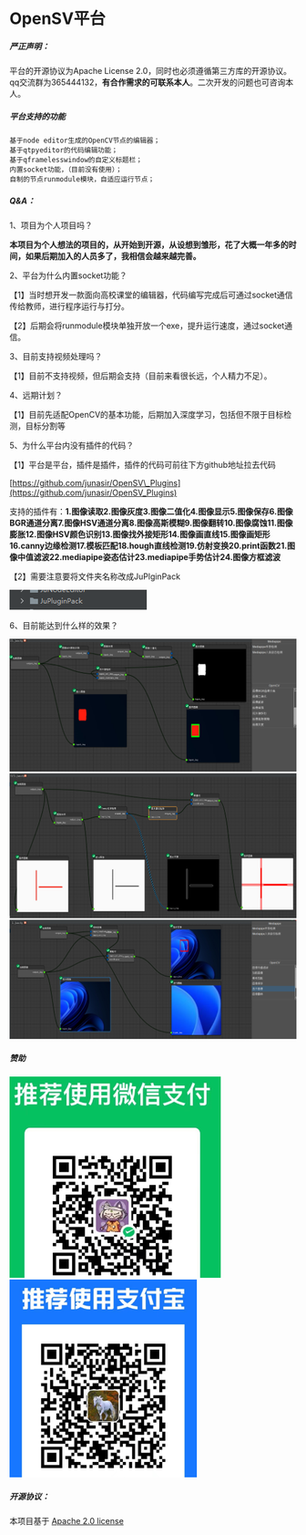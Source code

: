 # OpenSV平台
##### 严正声明：
平台的开源协议为Apache License 2.0，同时也必须遵循第三方库的开源协议。qq交流群为365444132，**有合作需求的可联系本人**。二次开发的问题也可咨询本人。



##### 平台支持的功能
```Plain Text
基于node editor生成的OpenCV节点的编辑器；
基于qtpyeditor的代码编辑功能；
基于qframelesswindow的自定义标题栏；
内置socket功能，（目前没有使用）；
自制的节点runmodule模块，自适应运行节点；
```
##### Q&A：
1、项目为个人项目吗？

**本项目为个人想法的项目的，从开始到开源，从设想到雏形，花了大概一年多的时间，如果后期加入的人员多了，我相信会越来越完善。**

2、平台为什么内置socket功能？

【1】当时想开发一款面向高校课堂的编辑器，代码编写完成后可通过socket通信传给教师，进行程序运行与打分。

【2】后期会将runmodule模块单独开放一个exe，提升运行速度，通过socket通信。

3、目前支持视频处理吗？

【1】目前不支持视频，但后期会支持（目前来看很长远，个人精力不足）。

4、远期计划？

【1】目前先适配OpenCV的基本功能，后期加入深度学习，包括但不限于目标检测，目标分割等

5、为什么平台内没有插件的代码？

【1】平台是平台，插件是插件，插件的代码可前往下方github地址拉去代码

[https://github.com/junasir/OpenSV\_Plugins](https://github.com/junasir/OpenSV_Plugins)

支持的插件有：**1.图像读取2.图像灰度3.图像二值化4.图像显示5.图像保存6.图像BGR通道分离7.图像HSV通道分离8.图像高斯模糊9.图像翻转10.图像腐蚀11.图像膨胀12.图像HSV颜色识别13.图像找外接矩形14.图像画直线15.图像画矩形16.canny边缘检测17.模板匹配18.hough直线检测19.仿射变换20.print函数21.图像中值滤波22.mediapipe姿态估计23.mediapipe手势估计24.图像方框滤波**

【2】需要注意要将文件夹名称改成JuPlginPack

![image](images/plAXCh3ibHWdDu2g36riD1WOEQOQTTznDAWGXxmePtY.png)

6、目前能达到什么样的效果？

![image](images/Db0B2TxyS0G22WaZ79cc7bWnZs7OdRe9Oe1oqn_cyQE.png)
![image](images/20230306205035.png)
![image](images/20230306205031.png)



##### 赞助
![image](images/aXTo0b_u4JO2xv135cRrV44BojGrOCFzARlQaHyHh6s.png)
![image](images/YQS3uLzvUxQLkg5LMUG9BNZQbtFKhNQB4qIsYmmIkBE.png)

##### 开源协议：
本项目基于 [Apache 2.0 license](https://github.com/junasir/OpenSV/blob/main/LICENSE)